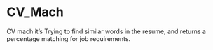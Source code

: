 # CV_Mach
CV mach it’s Trying to find similar words in the resume, and returns a percentage matching for job requirements.
